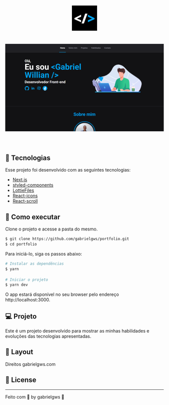 <p align="center">
  <img alt="Dev img" src="public/favicon.png" width="80px">

<h1 align="center">
    <img alt="Site gabrielgws.com" src="/public/images/gabrielgws-Screenshot2.png" />
</h1>

<br>

## 🧪 Tecnologias

Esse projeto foi desenvolvido com as seguintes tecnologias:

- [Next.js](https://nextjs.org/)
- [styled-components](https://styled-components.com/)
- [LottieFiles](https://lottiefiles.com/)
- [React-icons](https://react-icons.github.io/react-icons/)
- [React-scroll](https://github.com/fisshy/react-scroll)


## 🚀 Como executar

Clone o projeto e acesse a pasta do mesmo.

```bash
$ git clone https://github.com/gabrielgws/portfolio.git
$ cd portfolio
```

Para iniciá-lo, siga os passos abaixo:
```bash
# Instalar as dependências
$ yarn

# Iniciar o projeto
$ yarn dev
```
O app estará disponível no seu browser pelo endereço http://localhost:3000.

## 💻 Projeto

Este é um projeto desenvolvido para mostrar as minhas habilidades e evoluções das tecnologias apresentadas.

## 🔖 Layout

Direitos gabrielgws.com

## 📝 License

---

Feito com 💜 by gabrielgws :rocket:	
